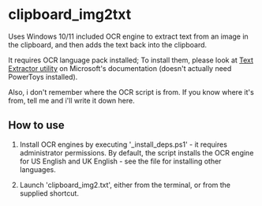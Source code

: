 # clipboard_img2txt

Uses Windows 10/11 included OCR engine to extract text from an image in the clipboard, and then adds the text back into the clipboard.

It requires OCR language pack installed; To install them, please look at [Text Extractor utility](https://learn.microsoft.com/en-us/windows/powertoys/text-extractor) on Microsoft's documentation (doesn't actually need PowerToys installed).

Also, i don't remember where the OCR script is from. If you know where it's from, tell me and i'll write it down here.

## How to use

1. Install OCR engines by executing '_install_deps.ps1' - it requires administrator permissions. By default, the script installs the OCR engine for US English and UK English - see the file for installing other languages.

2. Launch 'clipboard_img2.txt', either from the terminal, or from the supplied shortcut.


